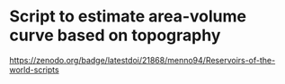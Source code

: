 # Script to estimate area-volume curve based on topography
https://zenodo.org/badge/latestdoi/21868/menno94/Reservoirs-of-the-world-scripts
